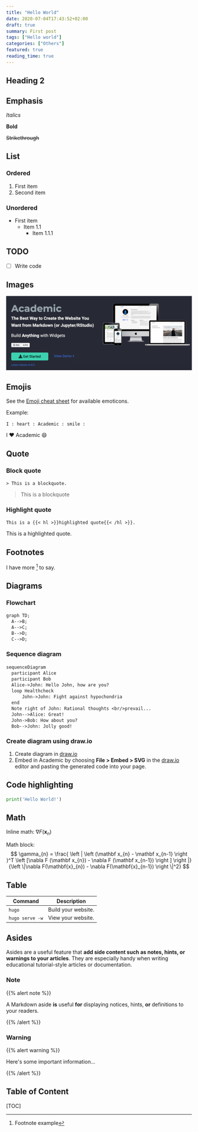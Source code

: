 ```yaml
---
title: "Hello World"
date: 2020-07-04T17:43:52+02:00
draft: true
summary: First post
tags: ["Hello world"]
categories: ["Others"]
featured: true
reading_time: true
---
```


## Heading 2



## Emphasis

*Italics*

**Bold**

~~Strikethrough~~



## List

### Ordered

1. First item
2. Second item

### Unordered

+ First item
  - Item 1.1
    * Item 1.1.1



## TODO

- [ ] Write code



## Images

<img src="https://raw.githubusercontent.com/EckoTan0804/upic-repo/master/uPic/截屏2020-07-05%2014.14.29.png" alt="截屏2020-07-05 14.14.29" style="zoom:67%;" />



## Emojis

See the [Emoji cheat sheet](http://www.webpagefx.com/tools/emoji-cheat-sheet/) for available emoticons.

Example: 

```
I : heart : Academic : smile :
```

I :heart: Academic :smile:



## Quote

### Block quote

```
> This is a blockquote.
```

> This is a blockquote

### Highlight quote

```
This is a {{< hl >}}highlighted quote{{< /hl >}}.
```

This is a <hl>highlighted quote</hl>.



## Footnotes

I have more [^1] to say. 

[^1]: Footnote example



## Diagrams

### Flowchart

```mermaid
graph TD;
  A-->B;
  A-->C;
  B-->D;
  C-->D;
```

### Sequence diagram

```mermaid
sequenceDiagram
  participant Alice
  participant Bob
  Alice->John: Hello John, how are you?
  loop Healthcheck
      John->John: Fight against hypochondria
  end
  Note right of John: Rational thoughts <br/>prevail...
  John-->Alice: Great!
  John->Bob: How about you?
  Bob-->John: Jolly good!
```

### Create diagram using draw.io

1. Create diagram in [draw.io](https://draw.io/)
2. Embed in Academic by choosing **File > Embed > SVG** in the [draw.io](https://draw.io/) editor and pasting the generated code into your page.



## Code highlighting

```python
print('Hello World!')
```



## Math

Inline math: $\nabla F(\mathbf{x}_{n})$

Math block:
$$
\gamma_{n} = \frac{ 
\left | \left (\mathbf x_{n} - \mathbf x_{n-1} \right )^T 
\left [\nabla F (\mathbf x_{n}) - \nabla F (\mathbf x_{n-1}) \right ] \right |}
{\left \|\nabla F(\mathbf{x}_{n}) - \nabla F(\mathbf{x}_{n-1}) \right \|^2}
$$


## Table

| Command         | Description         |
| --------------- | ------------------- |
| `hugo`          | Build your website. |
| `hugo serve -w` | View your website.  |



## Asides

Asides are a useful feature that **add side content such as notes, hints, or warnings to your articles**. They are especially handy when writing educational tutorial-style articles or documentation.

### Note

{{% alert note %}} 

A Markdown aside **is** useful **for** displaying notices, hints, **or** definitions to your readers. 

{{% /alert %}}

### Warning

{{% alert warning %}} 

Here's some important information... 

{{% /alert %}}



## Table of Content

[TOC]

